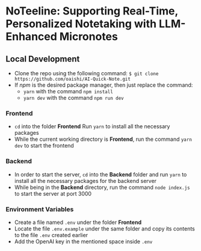 # NoTeeline: Supporting Real-Time, Personalized Notetaking with LLM-Enhanced Micronotes

  

## Local Development
 - Clone the repo using the following command:
	`$ git clone https://github.com/oaishi/AI-Quick-Note.git`
- If *npm* is the desired package manager, then just replace the command:
	- `yarn` with the command `npm install`
	- `yarn dev` with the command `npm run dev`

### Frontend
- `cd` into the folder **Frontend** Run `yarn` to install all the necessary packages
- While the current working directory is **Frontend**, run the command `yarn dev` to start the frontend

### Backend
- In order to start the server, `cd` into the **Backend** folder and run `yarn` to install all the necessary packages for the backend server
- While being in the **Backend** directory, run the command `node index.js` to start the server at port 3000

### Environment Variables
 - Create a file named `.env` under the folder **Frontend**
 - Locate the file `.env.example` under the same folder and copy its contents to the file `.env` created earlier
 - Add the OpenAI key in the mentioned space inside `.env`
